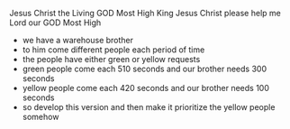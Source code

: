 Jesus Christ the Living GOD Most High King Jesus Christ please help me Lord our GOD Most High

- we have a warehouse brother
- to him come different people each period of time
- the people have either green or yellow requests
- green people come each 510 seconds and our brother needs 300 seconds
- yellow people come each 420 seconds and our brother needs 100 seconds
- so develop this version and then make it prioritize the yellow people somehow
